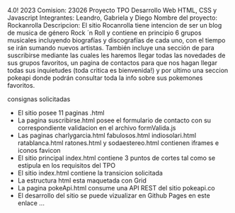<codoacodo/> 4.0! 2023
Comision: 23026
Proyecto TPO Desarrollo Web HTML, CSS y Javascript
Integrantes: Leandro, Gabriela y Diego
Nombre del proyecto: Rockanrolla
Descripcion: El sitio Rocanrolla tiene intencion de ser un blog de musica de género Rock ´n Roll y contiene en principio 6 grupos musicales incluyendo biografías y discografías de cada uno, con el tiempo se irán sumando nuevos artistas.
También incluye una sección de para suscribirse mediante las cuales les haremos llegar todas las novedades de sus grupos favoritos, un pagina de contactos para que nos hagan llegar todas sus inquietudes (toda critica es bienvenida!) y por ultimo una seccion pokeapi donde podrán consultar toda la info sobre sus pokemones favoritos.

consignas solicitadas
- El sitio posee 11 paginas .html
- La pagina suscribirse.html posee el formulario de contacto con su correspondiente validacion en el archivo formValida.js
- Las paginas charlygarcia.html fabulosos.html indiosolari.html ratablanca.html ratones.html y sodaestereo.html contienen iframes e iconos favicon
- El sitio principal index.html contiene 3 puntos de cortes tal como se estipula en los requisitos del TPO
- El sitio index.html contiene la transicion solicitada
- La estructura html esta maquetada con Grid
- La pagina pokeApi.html consume una API REST del sitio pokeapi.co
- El desarrollo del sitio se puede vizualizar en Github Pages en este enlace ...


